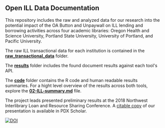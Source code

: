 ## Open ILL Data Documentation

This repository includes the raw and analyzed data for our research into the potential impact of the OA Button and Unpaywall on ILL lending and borrowing activities across four academic libraries:  Oregon Health and Science University, Portland State University, University of Portland, and Pacific University.

The raw ILL transactional data for each institution is contained in the **[raw_transactional_data](https://github.com/rchampieux/open_ill_library/tree/master/raw_transaction_data)** folder.

The **[results](https://github.com/rchampieux/open_ill_library/tree/master/results)** folder includes the found document results against each tool's API.

The **[code](https://github.com/rchampieux/open_ill_library/tree/master/code)** folder contains the R code and human readable results summaries.  For a hight level overview of the results across both tools, explore the **[02-ILL-summary.md](https://github.com/rchampieux/open_ill_library/blob/master/code/02-ILL-summary.md)** file.

The project leads presented preliminary results at the 2018 Northwest Interlibrary Loan and Resource Sharing Conference.  A [citable copy](https://pdxscholar.library.pdx.edu/) of our presentation is available in PDX Scholar.

[![DOI](https://zenodo.org/badge/132770665.svg)](https://zenodo.org/badge/latestdoi/132770665)
